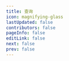 ```yaml
---
title: 查询
icon: magnifying-glass
lastUpdated: false
contributors: false
pageInfo: false
editLink: false
next: false
prev: false
---
```


<SearchPlayer></SearchPlayer>

<script setup>
import SearchPlayer from "@SearchPlayer";
</script>